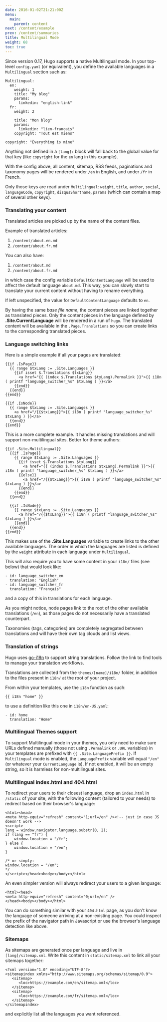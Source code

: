```yaml
---
date: 2016-01-02T21:21:00Z
menu:
  main:
    parent: content
next: /content/example
prev: /content/summaries
title: Multilingual Mode
weight: 68
toc: true
---
```


Since version 0.17, Hugo supports a native Multilingual mode. In your
top-level `config.yaml` (or equivalent), you define the available
languages in a `Multilingual` section such as:

```
Multilingual:
  en:
    weight: 1
    title: "My blog"
    params:
      linkedin: "english-link"
  fr:
    weight: 2

    title: "Mon blog"
    params:
      linkedin: "lien-francais"
    copyright: "Tout est miens"

copyright: "Everything is mine"
```

Anything not defined in a `[lang]:` block will fall back to the global
value for that key (like `copyright` for the `en` lang in this
example).

With the config above, all content, sitemap, RSS feeds, paginations
and taxonomy pages will be rendered under `/en` in English, and under
`/fr` in French.

Only those keys are read under `Multilingual`: `weight`, `title`,
`author`, `social`, `languageCode`, `copyright`, `disqusShortname`,
`params` (which can contain a map of several other keys).


### Translating your content

Translated articles are picked up by the name of the content files.

Example of translated articles:

1. `/content/about.en.md`
2. `/content/about.fr.md`

You can also have:

1. `/content/about.md`
2. `/content/about.fr.md`

in which case the config variable `DefaultContentLanguage` will be
used to affect the default language `about.md`.  This way, you can
slowly start to translate your current content without having to
rename everything.

If left unspecified, the value for `DefaultContentLanguage` defaults
to `en`.

By having the same _base file name_, the content pieces are linked
together as translated pieces. Only the content pieces in the language
defined by **.Site.CurrentLanguage** will be rendered in a run of
`hugo`.  The translated content will be available in the
`.Page.Translations` so you can create links to the corresponding
translated pieces.


### Language switching links

Here is a simple example if all your pages are translated:

```
{{if .IsPage}}
  {{ range $txLang := .Site.Languages }}
    {{if isset $.Translations $txLang}}
      <a href="{{ (index $.Translations $txLang).Permalink }}">{{ i18n ( printf "language_switcher_%s" $txLang ) }}</a>
    {{end}}
  {{end}}
{{end}}

{{if .IsNode}}
  {{ range $txLang := .Site.Languages }}
    <a href="/{{$txLang}}">{{ i18n ( printf "language_switcher_%s" $txLang ) }}</a>
  {{end}}
{{end}}
```

This is a more complete example. It handles missing translations and will support non-multilingual sites. Better for theme authors:

```
{{if .Site.Multilingual}}
  {{if .IsPage}}
    {{ range $txLang := .Site.Languages }}
      {{if isset $.Translations $txLang}}
        <a href="{{ (index $.Translations $txLang).Permalink }}">{{ i18n ( printf "language_switcher_%s" $txLang ) }}</a>
      {{else}}
        <a href="/{{$txLang}}">{{ i18n ( printf "language_switcher_%s" $txLang ) }}</a>
      {{end}}
    {{end}}
  {{end}}

  {{if .IsNode}}
    {{ range $txLang := .Site.Languages }}
      <a href="/{{$txLang}}">{{ i18n ( printf "language_switcher_%s" $txLang ) }}</a>
    {{end}}
  {{end}}
{{end}}
```

This makes use of the **.Site.Languages** variable to create links to
the other available languages.  The order in which the languages are
listed is defined by the `weight` attribute in each language under
`Multilingual`.

This will also require you to have some content in your `i18n/` files
(see below) that would look like:

```
- id: language_switcher_en
  translation: "English"
- id: language_switcher_fr
  translation: "Français"
```

and a copy of this in translations for each language.

As you might notice, node pages link to the root of the other
available translations (`/en`), as those pages do not necessarily have
a translated counterpart.

Taxonomies (tags, categories) are completely segregated between
translations and will have their own tag clouds and list views.


### Translation of strings

Hugo uses [go-i18n](https://github.com/nicksnyder/go-i18n) to support
string translations.  Follow the link to find tools to manage your
translation workflows.

Translations are collected from the `themes/[name]/i18n/` folder, in
addition to the files present in `i18n/` at the root of your project.

From within your templates, use the `i18n` function as such:

```
{{ i18n "home" }}
```

to use a definition like this one in `i18n/en-US.yaml`:

```
- id: home
  translation: "Home"
```


### Multilingual Themes support

To support Multilingual mode in your themes, you only need to make
sure URLs defined manually (those not using `.Permalink` or `.URL`
variables) in your templates are prefixed with `{{
.Site.LanguagePrefix }}`. If `Multilingual` mode is enabled, the
`LanguagePrefix` variable will equal `"/en"` (or whatever your
`CurrentLanguage` is). If not enabled, it will be an empty string, so
it is harmless for non-multilingual sites.


### Multilingual index.html and 404.html

To redirect your users to their closest language, drop an `index.html`
in `/static` of your site, with the following content (tailored to
your needs) to redirect based on their browser's language:

```
<html><head>
<meta http-equiv="refresh" content="1;url=/en" /><!-- just in case JS doesn't work -->
<script>
lang = window.navigator.language.substr(0, 2);
if (lang == "fr") {
    window.location = "/fr";
} else {
    window.location = "/en";
}

/* or simply:
window.location = "/en";
*/
</script></head><body></body></html>
```

An even simpler version will always redirect your users to a given language:

```
<html><head>
<meta http-equiv="refresh" content="0;url=/en" />
</head><body></body></html>
```

You can do something similar with your `404.html` page, as you don't
know the language of someone arriving at a non-existing page.  You
could inspect the prefix of the navigator path in Javascript or use
the browser's language detection like above.


### Sitemaps

As sitemaps are generated once per language and live in
`[lang]/sitemap.xml`. Write this content in `static/sitemap.xml` to
link all your sitemaps together:

```
<?xml version="1.0" encoding="UTF-8"?>
<sitemapindex xmlns="http://www.sitemaps.org/schemas/sitemap/0.9">
   <sitemap>
      <loc>https://example.com/en/sitemap.xml</loc>
   </sitemap>
   <sitemap>
      <loc>https://example.com/fr/sitemap.xml</loc>
   </sitemap>
</sitemapindex>
```

and explicitly list all the languages you want referenced.

